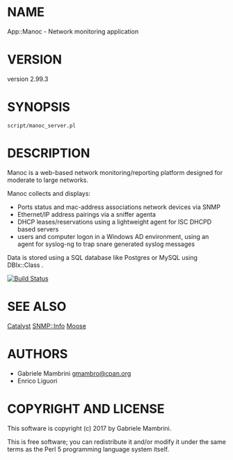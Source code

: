 # NAME

App::Manoc - Network monitoring application

# VERSION

version 2.99.3

# SYNOPSIS

    script/manoc_server.pl

# DESCRIPTION

Manoc is a web-based network monitoring/reporting platform designed for moderate to large networks.

Manoc collects and displays:

- Ports status and mac-address associations network devices via SNMP
- Ethernet/IP address pairings via a sniffer agenta
- DHCP leases/reservations using a lightweight agent for ISC DHCPD
based servers
- users and computer logon in a Windows AD environment, using an
agent for syslog-ng to trap snare generated syslog messages

Data is stored using a SQL database like Postgres or MySQL using DBIx::Class .

[![Build Status](https://travis-ci.org/ManocLabs/manoc.svg?branch=master)](https://travis-ci.org/ManocLabs/manoc)

# SEE ALSO

[Catalyst](https://metacpan.org/pod/Catalyst) [SNMP::Info](https://metacpan.org/pod/SNMP::Info) [Moose](https://metacpan.org/pod/Moose)

# AUTHORS

- Gabriele Mambrini <gmambro@cpan.org>
- Enrico Liguori

# COPYRIGHT AND LICENSE

This software is copyright (c) 2017 by Gabriele Mambrini.

This is free software; you can redistribute it and/or modify it under
the same terms as the Perl 5 programming language system itself.
